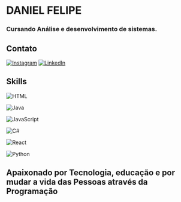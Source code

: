 # DANIEL FELIPE
### Cursando Análise e desenvolvimento de sistemas.<br>
## Contato
[![Instagram](https://img.shields.io/badge/instagram-007ACC?style=for-the-badge&logo=instagram&logoColor=black)](https://www.instagram.com/daniel_felipefe/)
[![LinkedIn](https://img.shields.io/badge/LinkedIn-0077B5?style=for-the-badge&logo=linkedin&logoColor=white)](https://www.linkedin.com/in/daniel-felipe-andrade-da-silva-766b202a2/)


## Skills

![HTML](https://img.shields.io/badge/HTML5-E34F26?style=for-the-badge&logo=html5&logoColor=white)

![Java](https://img.shields.io/badge/java-%23ED8B00.svg?style=for-the-badge&logo=openjdk&logoColor=white)

![JavaScript](https://img.shields.io/badge/JavaScript-F7DF1E?style=for-the-badge&logo=javascript&logoColor=black)

![C#](https://img.shields.io/badge/C%23-239120?style=for-the-badge&logo=c-sharp&logoColor=white)

![React](https://img.shields.io/badge/React-20232A?style=for-the-badge&logo=react&logoColor=61DAFB)

![Python](https://img.shields.io/badge/python-007ACC?style=for-the-badge&logo=python&logoColor=black)

## Apaixonado por Tecnologia, educação e por mudar a vida das Pessoas através da Programação
